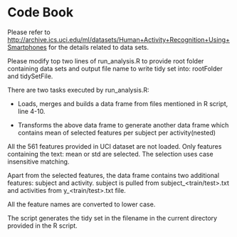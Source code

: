 Code Book
=========

Please refer to http://archive.ics.uci.edu/ml/datasets/Human+Activity+Recognition+Using+Smartphones for the details related
to data sets.

Please modify top two lines of run_analysis.R to provide root folder containing data sets and output file name to write
tidy set into: rootFolder and tidySetFile.

There are two tasks executed by run_analysis.R:
* Loads, merges and builds a data frame from files mentioned in R script, line 4-10.

* Transforms the above data frame to generate another data frame which contains mean of selected features per subject per activity(nested)

All the 561 features provided in UCI dataset are not loaded. Only features containing the text: mean or std are selected.
The selection uses case insensitive matching.

Apart from the selected features, the data frame contains two additional features: subject and activity.
subject is pulled from subject_<train/test>.txt and activities from y_<train/test>.txt file.

All the feature names are converted to lower case.

The script generates the tidy set in the filename in the current directory provided in the R script.

